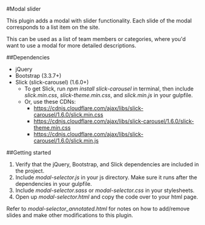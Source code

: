 #Modal slider

This plugin adds a modal with slider functionality. Each slide of the modal corresponds to a list item on the site.

This can be used as a list of team members or categories, where you'd want to use a modal for more detailed descriptions.

##Dependencies

* jQuery
* Bootstrap (3.3.7+) 
* Slick (slick-carousel) (1.6.0+)
    * To get Slick, run *npm install slick-carousel* in terminal, then include *slick.min.css*, *slick-theme.min.css*, and *slick.min.js* in your gulpfile.
    * Or, use these CDNs:
        * https://cdnjs.cloudflare.com/ajax/libs/slick-carousel/1.6.0/slick.min.css
        * https://cdnjs.cloudflare.com/ajax/libs/slick-carousel/1.6.0/slick-theme.min.css
        * https://cdnjs.cloudflare.com/ajax/libs/slick-carousel/1.6.0/slick.min.js

##Getting started

1. Verify that the jQuery, Bootstrap, and Slick dependencies are included in the project.
2. Include *modal-selector.js* in your js directory. Make sure it runs after the dependencies in your gulpfile.
3. Include *modal-selector.sass* or *modal-selector.css* in your stylesheets.
4. Open up *modal-selector.html* and copy the code over to your html page.

Refer to *modal-selector_annotated.html* for notes on how to add/remove slides and make other modifications to this plugin.